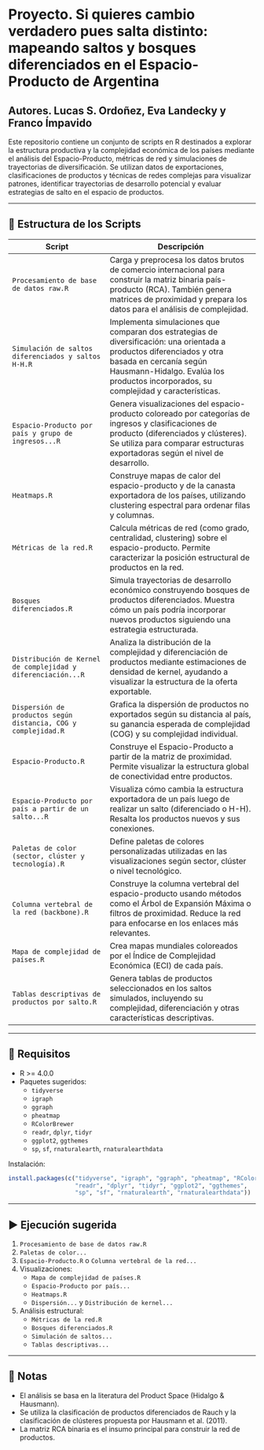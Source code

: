 # Proyecto. Si quieres cambio verdadero pues salta distinto: mapeando saltos y bosques diferenciados en el Espacio-Producto de Argentina
## Autores. Lucas S. Ordoñez, Eva Landecky y Franco Ímpavido 


Este repositorio contiene un conjunto de scripts en R destinados a explorar la estructura productiva y la complejidad económica de los países mediante el análisis del Espacio-Producto, métricas de red y simulaciones de trayectorias de diversificación. Se utilizan datos de exportaciones, clasificaciones de productos y técnicas de redes complejas para visualizar patrones, identificar trayectorias de desarrollo potencial y evaluar estrategias de salto en el espacio de productos.

---

## 📁 Estructura de los Scripts

| Script | Descripción |
|--------|-------------|
| `Procesamiento de base de datos raw.R` | Carga y preprocesa los datos brutos de comercio internacional para construir la matriz binaria país-producto (RCA). También genera matrices de proximidad y prepara los datos para el análisis de complejidad. |
| `Simulación de saltos diferenciados y saltos H-H.R` | Implementa simulaciones que comparan dos estrategias de diversificación: una orientada a productos diferenciados y otra basada en cercanía según Hausmann-Hidalgo. Evalúa los productos incorporados, su complejidad y características. |
| `Espacio-Producto por país y grupo de ingresos...R` | Genera visualizaciones del espacio-producto coloreado por categorías de ingresos y clasificaciones de producto (diferenciados y clústeres). Se utiliza para comparar estructuras exportadoras según el nivel de desarrollo. |
| `Heatmaps.R` | Construye mapas de calor del espacio-producto y de la canasta exportadora de los países, utilizando clustering espectral para ordenar filas y columnas. |
| `Métricas de la red.R` | Calcula métricas de red (como grado, centralidad, clustering) sobre el espacio-producto. Permite caracterizar la posición estructural de productos en la red. |
| `Bosques diferenciados.R` | Simula trayectorias de desarrollo económico construyendo bosques de productos diferenciados. Muestra cómo un país podría incorporar nuevos productos siguiendo una estrategia estructurada. |
| `Distribución de Kernel de complejidad y diferenciación...R` | Analiza la distribución de la complejidad y diferenciación de productos mediante estimaciones de densidad de kernel, ayudando a visualizar la estructura de la oferta exportable. |
| `Dispersión de productos según distancia, COG y complejidad.R` | Grafica la dispersión de productos no exportados según su distancia al país, su ganancia esperada de complejidad (COG) y su complejidad individual. |
| `Espacio-Producto.R` | Construye el Espacio-Producto a partir de la matriz de proximidad. Permite visualizar la estructura global de conectividad entre productos. |
| `Espacio-Producto por país a partir de un salto...R` | Visualiza cómo cambia la estructura exportadora de un país luego de realizar un salto (diferenciado o H-H). Resalta los productos nuevos y sus conexiones. |
| `Paletas de color (sector, clúster y tecnología).R` | Define paletas de colores personalizadas utilizadas en las visualizaciones según sector, clúster o nivel tecnológico. |
| `Columna vertebral de la red (backbone).R` | Construye la columna vertebral del espacio-producto usando métodos como el Árbol de Expansión Máxima o filtros de proximidad. Reduce la red para enfocarse en los enlaces más relevantes. |
| `Mapa de complejidad de países.R` | Crea mapas mundiales coloreados por el Índice de Complejidad Económica (ECI) de cada país. |
| `Tablas descriptivas de productos por salto.R` | Genera tablas de productos seleccionados en los saltos simulados, incluyendo su complejidad, diferenciación y otras características descriptivas. |

---

## 🧰 Requisitos

- R >= 4.0.0
- Paquetes sugeridos:
  - `tidyverse`
  - `igraph`
  - `ggraph`
  - `pheatmap`
  - `RColorBrewer`
  - `readr`, `dplyr`, `tidyr`
  - `ggplot2`, `ggthemes`
  - `sp`, `sf`, `rnaturalearth`, `rnaturalearthdata`

Instalación:

```r
install.packages(c("tidyverse", "igraph", "ggraph", "pheatmap", "RColorBrewer", 
                   "readr", "dplyr", "tidyr", "ggplot2", "ggthemes", 
                   "sp", "sf", "rnaturalearth", "rnaturalearthdata"))
```

---

## ▶️ Ejecución sugerida

1. `Procesamiento de base de datos raw.R`
2. `Paletas de color...`
3. `Espacio-Producto.R` o `Columna vertebral de la red...`
4. Visualizaciones:
   - `Mapa de complejidad de países.R`
   - `Espacio-Producto por país...`
   - `Heatmaps.R`
   - `Dispersión...` y `Distribución de kernel...`
5. Análisis estructural:
   - `Métricas de la red.R`
   - `Bosques diferenciados.R`
   - `Simulación de saltos...`
   - `Tablas descriptivas...`

---

## 📌 Notas

- El análisis se basa en la literatura del Product Space (Hidalgo & Hausmann).
- Se utiliza la clasificación de productos diferenciados de Rauch y la clasificación de clústeres propuesta por Hausmann et al. (2011).
- La matriz RCA binaria es el insumo principal para construir la red de productos.
